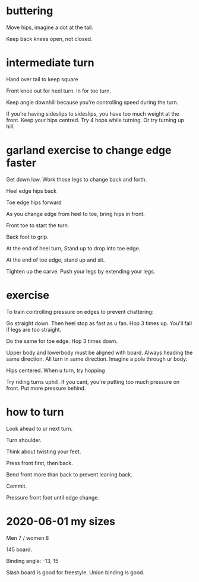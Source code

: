 # buttering

Move hips, imagine a dot at the tail.

Keep back knees open, not closed. 

# intermediate turn

Hand over tail to keep square

Front knee out for heel turn. In for toe turn.

Keep angle downhill because you're controlling speed during the turn.

If you're having sideslips to sideslips, you have too much weight at the front. Keep your hips centred. Try 4 hops while turning. Or try turning up hill.
# garland exercise to change edge faster

Get down low. Work those legs to change back and forth.


Heel edge hips back

Toe edge hips forward

As you change edge from heel to toe, bring hips in front.

Front toe to start the turn.

Back foot to grip.


At the end of heel turn, Stand up to drop into toe edge.

At the end of toe edge, stand up and sit.

Tighten up the carve. Push your legs by extending your legs.

# exercise

To train controlling pressure on edges to prevent chattering:

Go straight down. Then heel stop as fast as u fan. Hop 3 times up. You'll fall if legs are too straight.

Do the same for toe edge. Hop 3 times down.

Upper body and lowerbody must be aligned with board. Always heading the same direction. All turn in same direction. Imagine a pole through ur body.

Hips centered. When u turn, try hopping 

Try riding turns uphill. If you cant, you're putting too much pressure on front. Put more pressure behind.

# how to turn

Look ahead to ur next turn.

Turn shoulder.

Think about twisting your feet.

Press front first, then back.

Bend front more than back to prevent leaning back. 

Commit.

Pressure front foot until edge change.


# 2020-06-01 my sizes

Men 7 / women 8

145 board.

Binding angle: -13, 15

Slash board is good for freestyle. Union binding is good.
